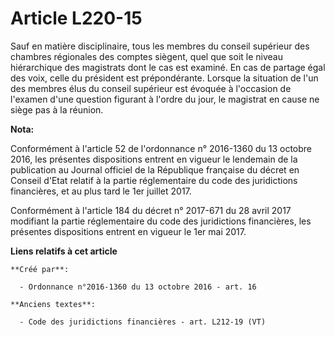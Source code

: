 # Article L220-15

Sauf en matière disciplinaire, tous les membres du conseil supérieur des chambres régionales des comptes siègent, quel que
soit le niveau hiérarchique des magistrats dont le cas est examiné. En cas de partage égal des voix, celle du président est
prépondérante. Lorsque la situation de l'un des membres élus du conseil supérieur est évoquée à l'occasion de l'examen d'une
question figurant à l'ordre du jour, le magistrat en cause ne siège pas à la réunion.

**Nota:**

Conformément à l'article 52 de l'ordonnance n° 2016-1360 du 13 octobre 2016, les présentes dispositions entrent en vigueur le
lendemain de la publication au Journal officiel de la République française du décret en Conseil d'Etat relatif à la partie
réglementaire du code des juridictions financières, et au plus tard le 1er juillet 2017.

Conformément à l'article 184 du décret n° 2017-671 du 28 avril 2017 modifiant la partie réglementaire du code des
juridictions financières, les présentes dispositions entrent en vigueur le 1er mai 2017.

**Liens relatifs à cet article**

	**Créé par**:

	  - Ordonnance n°2016-1360 du 13 octobre 2016 - art. 16

	**Anciens textes**:

	  - Code des juridictions financières - art. L212-19 (VT)

